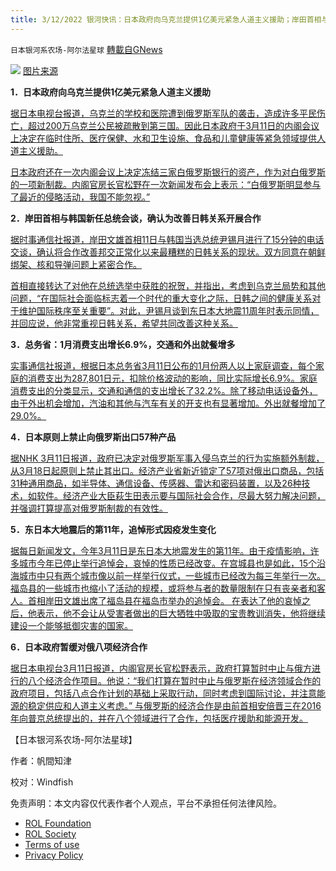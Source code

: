```yaml
---
title: 3/12/2022 银河快讯：日本政府向乌克兰提供1亿美元紧急人道主义援助；岸田首相与韩国新任总统会谈，确认合作改善日韩关系
---
```

`日本银河系农场-阿尔法星球` [轉載自GNews](https://gnews.org/zh-hans/2148042/)

![](https://assets.gnews.org/wp-content/uploads/2022/03/maxresdefault-2.jpeg)
[图片来源](https://www.youtube.com/watch?v=wVQO172jx1o)

**1．日本政府向乌克兰提供1亿美元紧急人道主义援助**

[据日本电视台报道，乌克兰的学校和医院遭到俄罗斯军队的袭击，造成许多平民伤亡，超过200万乌克兰公民被疏散到第三国。因此日本政府于3月11日的内阁会议上决定在临时住所、医疗保健、水和卫生设施、食品和儿童健康等紧急领域提供人道主义援助。](https://news.yahoo.co.jp/articles/adbef5b4c400d79ba8b72494a2c3508055cfd6e1)

[日本政府还在一次内阁会议上决定冻结三家白俄罗斯银行的资产，作为对白俄罗斯的一项新制裁。内阁官房长官松野在一次新闻发布会上表示：“白俄罗斯明显参与了最近的侵略活动，我国不能忽视。”](https://news.yahoo.co.jp/articles/adbef5b4c400d79ba8b72494a2c3508055cfd6e1)

**2．岸田首相与韩国新任总统会谈，确认为改善日韩关系开展合作**

[据时事通信社报道，岸田文雄首相11日与韩国当选总统尹锡月进行了15分钟的电话交谈，确认将合作改善邦交正常化以来最糟糕的日韩关系的现状。双方同意在朝鲜绑架、核和导弹问题上紧密合作。](https://news.yahoo.co.jp/articles/b8db0b3bc7c9099a7ed07f9b196e040aa6fc28e0)

[首相直接转达了对他在总统选举中获胜的祝贺，并指出，考虑到乌克兰局势和其他问题，“在国际社会面临标志着一个时代的重大变化之际，日韩之间的健康关系对于维护国际秩序至关重要”。对此，尹锡月谈到东日本大地震11周年时表示同情，并回应说，他非常重视日韩关系，希望共同改善这种关系。](https://news.yahoo.co.jp/articles/b8db0b3bc7c9099a7ed07f9b196e040aa6fc28e0)

**3．总务省：1月消费支出增长6.9%，交通和外出就餐增多**

[实事通信社报道，根据日本总务省3月11日公布的1月份两人以上家庭调查，每个家庭的消费支出为287,801日元，扣除价格波动的影响，同比实际增长6.9%。家庭消费支出的分类显示，交通和通信的支出增长了32.2%。除了移动电话设备外，由于外出机会增加，汽油和其他与汽车有关的开支也有显著增加。外出就餐增加了29.0%。](https://news.yahoo.co.jp/articles/bd452635961fbfcd1f4edd723705a2ec8ca06c28)

**4．日本原则上禁止向俄罗斯出口57种产品**

[据NHK 3月11日报道，政府已决定对俄罗斯军事入侵乌克兰的行为实施额外制裁，从3月18日起原则上禁止其出口。经济产业省新近锁定了57项对俄出口商品，包括31种通用商品，如半导体、通信设备、传感器、雷达和密码装置，以及26种技术，如软件。经济产业大臣萩生田表示要与国际社会合作，尽最大努力解决问题，并强调打算提高对俄罗斯制裁的有效性。](https://www3.nhk.or.jp/news/html/20220311/k10013525891000.html)

**5．东日本大地震后的第11年，追悼形式因疫发生变化**

[据每日新闻发文，今年3月11日是东日本大地震发生的第11年。由于疫情影响，许多城市今年已停止举行追悼会，哀悼的性质已经改变。在宫城县也是如此，15个沿海城市中只有两个城市像以前一样举行仪式，一些城市已经改为每三年举行一次。福岛县的一些城市也缩小了活动的规模，或将参与者的数量限制在只有丧亲者和客人。首相岸田文雄出席了福岛县在福岛市举办的追悼会。 在表达了他的哀悼之后，他表示，他不会让从受害者做出的巨大牺牲中吸取的宝贵教训消失，他将继续建设一个能够抵御灾害的国家。](https://mainichi.jp/articles/20220311/k00/00m/040/329000c)

**6．日本政府暂缓对俄八项经济合作**

[据日本电视台3月11日报道，内阁官房长官松野表示，政府打算暂时中止与俄方进行的八个经济合作项目。他说：“我们打算在暂时中止与俄罗斯在经济领域合作的政府项目，包括八点合作计划的基础上采取行动，同时考虑到国际讨论，并注意能源的稳定供应和人道主义考虑。” 与俄罗斯的经济合作是由前首相安倍晋三在2016年向普京总统提出的，并在八个领域进行了合作，包括医疗援助和能源开发。](https://news.yahoo.co.jp/articles/71b855cbb02e0b374c465187df4428d6bcf2b7e6)

【日本银河系农场-阿尔法星球】

作者：帆間知津

校对：Windfish

 

免责声明：本文内容仅代表作者个人观点，平台不承担任何法律风险。

- [ROL Foundation](https://rolfoundation.org/)
- [ROL Society](https://rolsociety.org/)
- [Terms of use](https://gnews.org/terms-of-use-3/)
- [Privacy Policy](https://gnews.org/privacy-policy/)
